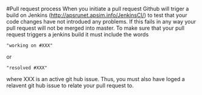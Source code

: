 #Pull request process
When you initiate a pull request Github will triger a build on Jenkins (http://apsrunet.apsim.info/JenkinsCI/) to test that your code changes have not introdued any problems.  If this fails in any way your pull request will not be merged into master.  To make sure that your pull request triggers a jenkins build it must include the words

	"working on #XXX"
or 

	"resolved #XXX"
    
where XXX is an active git hub issue.  Thus, you must also have loged a relavent git hub issue to relate your pull request to.